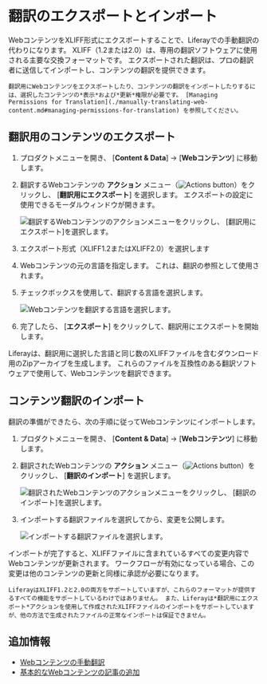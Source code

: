 # 翻訳のエクスポートとインポート

WebコンテンツをXLIFF形式にエクスポートすることで、Liferayでの手動翻訳の代わりになります。 XLIFF（1.2または2.0）は、専用の翻訳ソフトウェアに使用される主要な交換フォーマットです。 エクスポートされた翻訳は、プロの翻訳者に送信してインポートし、コンテンツの翻訳を提供できます。

```{note}
翻訳用にWebコンテンツをエクスポートしたり、コンテンツの翻訳をインポートしたりするには、選択したコンテンツの*表示*および*更新*権限が必要です。 [Managing Permissions for Translation](./manually-translating-web-content.md#managing-permissions-for-translation) を参照してください。
```

<a name="翻訳用のコンテンツのエクスポート" />

## 翻訳用のコンテンツのエクスポート

1.  プロダクトメニューを開き、 [**Content & Data**] → [**Webコンテンツ**] に移動します。

2.  翻訳するWebコンテンツの **アクション** メニュー（![Actions button](../../../images/icon-actions.png)）をクリックし、 [**翻訳用にエクスポート**] を選択します。 エクスポートの設定に使用できるモーダルウィンドウが開きます。

    ![翻訳するWebコンテンツのアクションメニューをクリックし、 [翻訳用にエクスポート]を選択します。](./exporting-and-importing-translations/images/01.png)

3.  エクスポート形式（XLIFF1.2またはXLIFF2.0）を選択します

4.  Webコンテンツの元の言語を指定します。 これは、翻訳の参照として使用されます。

5.  チェックボックスを使用して、翻訳する言語を選択します。

    ![Webコンテンツを翻訳する言語を選択します。](./exporting-and-importing-translations/images/02.png)

6.  完了したら、 [**エクスポート**] をクリックして、翻訳用にエクスポートを開始します。

Liferayは、翻訳用に選択した言語と同じ数のXLIFFファイルを含むダウンロード用のZipアーカイブを生成します。 これらのファイルを互換性のある翻訳ソフトウェアで使用して、Webコンテンツを翻訳できます。

<a name="コンテンツ翻訳のインポート" />

## コンテンツ翻訳のインポート

翻訳の準備ができたら、次の手順に従ってWebコンテンツにインポートします。

1.  プロダクトメニューを開き、 [**Content & Data**] → [**Webコンテンツ**] に移動します。

2.  翻訳されたWebコンテンツの **アクション** メニュー（![Actions button](../../../images/icon-actions.png)）をクリックし、 [**翻訳のインポート**] を選択します。

    ![翻訳されたWebコンテンツのアクションメニューをクリックし、 [翻訳のインポート]を選択します。](./exporting-and-importing-translations/images/03.png)

3.  インポートする翻訳ファイルを選択してから、変更を公開します。

    ![インポートする翻訳ファイルを選択します。](./exporting-and-importing-translations/images/04.png)

インポートが完了すると、XLIFFファイルに含まれているすべての変更内容でWebコンテンツが更新されます。 ワークフローが有効になっている場合、この変更は他のコンテンツの更新と同様に承認が必要になります。

```{note}
LiferayはXLIFF1.2と2.0の両方をサポートしていますが、これらのフォーマットが提供するすべての機能をサポートしているわけではありません。 また、Liferayは*翻訳用にエクスポート*アクションを使用して作成されたXLIFFファイルのインポートをサポートしていますが、他の方法で生成されたファイルの正常なインポートは保証できません。
```

<a name="追加情報" />

## 追加情報

  - [Webコンテンツの手動翻訳](./manually-translating-web-content.md)
  - [基本的なWebコンテンツの記事の追加](../web-content-articles/adding-a-basic-web-content-article.md)

